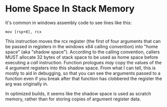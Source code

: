 # Home Space In Stack Memory

It's common in windows assembly code to see lines like this: 

```x64
mov [rsp+8], rcx
```

This instruction moves the rcx register (the first of four arguments that can be passed in registers in the windows x64 calling convention) into "home space" (aka "shadow space"). According to the calling convention, callers MUST allocate 32 bytes of stack space to be used as home space before executing a _call_ instruction. Function prologues _may_ copy the values of the 4 argument registers into this shadow space. From what I can tell, this is mostly to aid in debugging, so that you can see the arguments passed to a function even if you break after that function has clobbered the register the arg was originally in. 

In optimized builds, it seems like the shadow space is used as scratch memory, rather than for storing copies of argument register data. 

